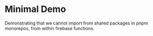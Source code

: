 # Minimal Demo

Demonstrating that we cannot import from shared packages in pnpm monorepos, from within firebase functions.
